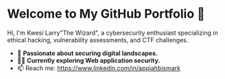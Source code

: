 # Welcome to My GitHub Portfolio 👋
Hi, I'm Kwesi Larry"The Wizard", a cybersecurity enthusiast specializing in ethical hacking, vulnerability assessments, and CTF challenges.  
- 🔐 **Passionate about securing digital landscapes.**  
- 🕵️‍♂️ **Currently exploring Web application security.**    
- 📫 Reach me: https://www.linkedin.com/in/appiahbismark
<!---
kwesilarry1/kwesilarry1 is a ✨ special ✨ repository because its `README.md` (this file) appears on your GitHub profile.
You can click the Preview link to take a look at your changes.
--->
